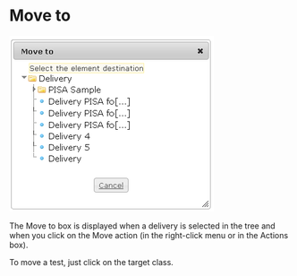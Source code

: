 <!--
created_at: '2012-04-12 19:09:58'
updated_at: '2013-03-13 14:08:13'
authors:
    - 'Jérôme Bogaerts'
contributors:
    - 'Sophie Doublet'
tags:
    - Deliveries
-->

Move to
=======

![](../resources/deliveries-move.png)

The Move to box is displayed when a delivery is selected in the tree and when you click on the Move action (in the right-click menu or in the Actions box).

To move a test, just click on the target class.


